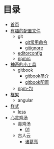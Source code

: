 # 目录

* [首页](README.md)
* [有趣的配置文件](./config-library/README.md)
  * git
    * [git常用命令](./config-library/git/git.md)
    * [gitignore](./config-library/git/gitignore.md)
  * [editorconfig](./config-library/editorconfig.md)
  * [npmrc](./config-library/npmrc.md)
* [神奇的小工具](./software-library/README.md)
  * gitbook
    * [gitbook简介](./software-library/01-01/gitbook.md)
    * [gitbook配置](./software-library/01-01/book-json.md)
  * [npm-包](./software-library/npm.md)
* [框架](./frame-library/README.md)
  * angular
* [样式](./styles-library/README.md)
  * [less](./styles-library/less/less.md)
* [心灵鸡汤](./chicken-suop-library/README.md)
  * 毒鸡汤
    * [01](./chicken-suop-library/poisonous-chicken-soup/01.md)
  * 古人云
    * [诸葛亮](./chicken-suop-library/ancients-said/ZhuGeLiang.md)